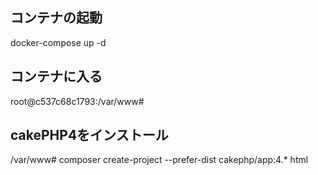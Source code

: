 ## コンテナの起動  
docker-compose up -d  

## コンテナに入る  
root@c537c68c1793:/var/www#

## cakePHP4をインストール  
/var/www# composer create-project --prefer-dist cakephp/app:4.* html